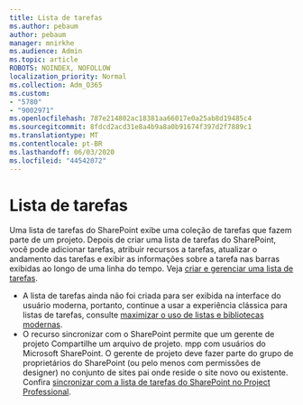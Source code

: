 ```yaml
---
title: Lista de tarefas
ms.author: pebaum
author: pebaum
manager: mnirkhe
ms.audience: Admin
ms.topic: article
ROBOTS: NOINDEX, NOFOLLOW
localization_priority: Normal
ms.collection: Adm_O365
ms.custom:
- "5780"
- "9002971"
ms.openlocfilehash: 787e214802ac18381aa66017e0a25ab8d19485c4
ms.sourcegitcommit: 8fdcd2acd31e8a4b9a8a0b91674f397d2f7889c1
ms.translationtype: MT
ms.contentlocale: pt-BR
ms.lasthandoff: 06/03/2020
ms.locfileid: "44542072"
---
```

# <a name="task-list"></a>Lista de tarefas

Uma lista de tarefas do SharePoint exibe uma coleção de tarefas que fazem parte de um projeto. Depois de criar uma lista de tarefas do SharePoint, você pode adicionar tarefas, atribuir recursos a tarefas, atualizar o andamento das tarefas e exibir as informações sobre a tarefa nas barras exibidas ao longo de uma linha do tempo. Veja [criar e gerenciar uma lista de tarefas](https://support.microsoft.com/office/create-and-manage-a-project-task-list-466ad207-46fd-4c77-9af1-41bc23cec21a).  

-   A lista de tarefas ainda não foi criada para ser exibida na interface do usuário moderna, portanto, continue a usar a experiência clássica para listas de tarefas, consulte [maximizar o uso de listas e bibliotecas modernas](https://docs.microsoft.com/sharepoint/dev/transform/modernize-userinterface-lists-and-libraries).
-   O recurso sincronizar com o SharePoint permite que um gerente de projeto Compartilhe um arquivo de projeto. mpp com usuários do Microsoft SharePoint. O gerente de projeto deve fazer parte do grupo de proprietários do SharePoint (ou pelo menos com permissões de designer) no conjunto de sites pai onde reside o site novo ou existente. Confira [sincronizar com a lista de tarefas do SharePoint no Project Professional](https://docs.microsoft.com/office/troubleshoot/project/sync-with-tasks-from-project).
